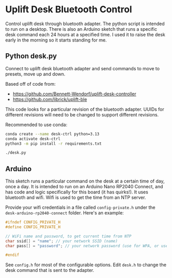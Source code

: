 # Uplift Desk Bluetooth Control
Control uplift desk through bluetooth adapter. The python script is intended to run on a desktop. There is also an Arduino sketch that runs a specific desk command each 24 hours at a specified time. I used it to raise the desk early in the morning so it starts standing for me.

## Python desk.py
Connect to uplift desk bluetooth adapter and send commands to move to presets, move up and down.

Based off of code from:
- https://github.com/Bennett-Wendorf/uplift-desk-controller
- https://github.com/librick/uplift-ble

This code looks for a particular revision of the bluetooth adapter. UUIDs for different revisions will need to be changed to support different revisions.

Recommended to use conda:
```sh
conda create --name desk-ctrl python=3.13
conda activate desk-ctrl
python3 -m pip install -r requirements.txt

./desk.py
```

## Arduino
This sketch runs a particular command on the desk at a certain time of day, once a day. It is intended to run on an Arduino Nano RP2040 Connect, and has code and logic specifically for this board (it has quirks!). It uses bluetooth and wifi. Wifi is used to get the time from an NTP server.

Provide your wifi credentials in a file called `config-private.h` under the `desk-arduino-rp2040-connect` folder. Here's an example:

```h
#ifndef CONFIG_PRIVATE_H
#define CONFIG_PRIVATE_H

// WiFi name and password, to get current time from NTP
char ssid[] = "name"; // your network SSID (name)
char pass[] = "password"; // your network password (use for WPA, or use as key for WEP)

#endif
```

See `config.h` for most of the configurable options. Edit `desk.h` to change the desk command that is sent to the adapter.
